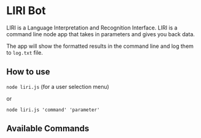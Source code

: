 # LIRI Bot

LIRI is a Language Interpretation and Recognition Interface. 
LIRI is a command line node app that takes in parameters and gives you back data.

The app will show the formatted results in the command line and log them to `log.txt` file.

## How to use
`node liri.js` (for a user selection menu)

or

`node liri.js 'command' 'parameter'`

## Available Commands
